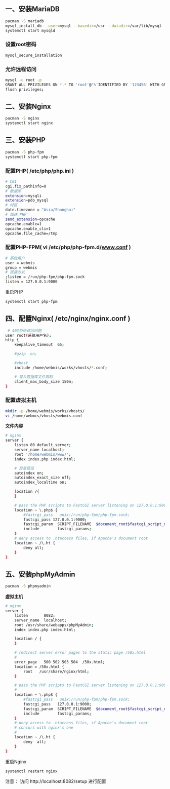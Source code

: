 ## 一、安装MariaDB
``` bash
pacman -S mariadb
mysql_install_db --user=mysql --basedir=/usr --datadir=/var/lib/mysql
systemctl start mysqld
```
### 设置root密码
``` bash
mysql_secure_installation
```
### 允许远程访问
``` bash
mysql -u root -p
GRANT ALL PRIVILEGES ON *.* TO 'root'@'%'IDENTIFIED BY '123456' WITH GRANT OPTION;
flush privileges;
```

## 二、安装Nginx
``` bash
pacman -S nginx
systemctl start nginx
```


## 三、安装PHP
``` bash
pacman -S php-fpm
systemctl start php-fpm
```
### 配置PHP( /etc/php/php.ini )
``` bash
# CGI
cgi.fix_pathinfo=0
# 数据库
extension=mysqli
extension=pdo_mysql
# 时区
date.timezone = "Asia/Shanghai"
# 加速 PHP
zend_extension=opcache
opcache.enable=1
opcache.enable_cli=1
opcache.file_cache=/tmp
```
### 配置PHP-FPM( vi /etc/php/php-fpm.d/www.conf )
``` bash
# 系统用户
user = webmis
group = webmis
# 链接方式
;listen = /run/php-fpm/php-fpm.sock
listen = 127.0.0.1:9000
```
重启PHP
``` bash
systemctl start php-fpm
```

## 四、配置Nginx( /etc/nginx/nginx.conf )
``` bash
 # 403拒绝访问问题
user root(系统用户名);
http {
	keepalive_timeout  65;

	#gzip  on;

	#vhost
	include /home/webmis/works/vhosts/*.conf;

	# 导入数据库文件限制
	client_max_body_size 150m;
}
```
### 配置虚拟主机
``` bash
mkdir -p /home/webmis/works/vhosts/
vi /home/webmis/vhosts/webmis.conf
```
**文件内容**
``` bash
# nginx
server {
	listen 80 default_server;
	server_name localhost;
	root '/home/webmis/www/';
	index index.php index.html;

	# 目录预览
	autoindex on;
	autoindex_exact_size off;
	autoindex_localtime on;

	location /{
	}

	# pass the PHP scripts to FastCGI server listening on 127.0.0.1:9000
	location ~ \.php$ {
		#fastcgi_pass   unix:/run/php-fpm/php-fpm.sock;
		fastcgi_pass 127.0.0.1:9000;
		fastcgi_param  SCRIPT_FILENAME  $document_root$fastcgi_script_name;
		include        fastcgi_params;
	}
	# deny access to .htaccess files, if Apache's document root
	location ~ /\.ht {
		deny all;
	}
}
```

## 五、安装phpMyAdmin
``` bash
pacman -S phpmyadmin
```
**虚拟主机**
``` bash
# nginx
server {
	listen       8082;
	server_name  localhost;
	root /usr/share/webapps/phpMyAdmin;
	index index.php index.html;

	location / {
	}

	# redirect server error pages to the static page /50x.html
	#
	error_page   500 502 503 504  /50x.html;
	location = /50x.html {
		root   /usr/share/nginx/html;
	}

	# pass the PHP scripts to FastCGI server listening on 127.0.0.1:9000
	#
	location ~ \.php$ {
		#fastcgi_pass   unix:/run/php-fpm/php-fpm.sock;
		fastcgi_pass   127.0.0.1:9000;
		fastcgi_param  SCRIPT_FILENAME  $document_root$fastcgi_script_name;
		include        fastcgi_params;
	}
	# deny access to .htaccess files, if Apache's document root
	# concurs with nginx's one
	#
	location ~ /\.ht {
		deny  all;
	}
}
```
重启Nginx
``` bash
systemctl restart nginx
```
注意： 访问 http://localhost:8082/setup 进行配置


